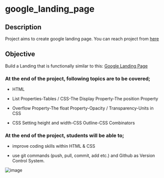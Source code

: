 # google_landing_page

## Description
Project aims to create google landing page. You can reach project from [here](https://esadakman.github.io/google_landing_page/)

## Objective

Build a Landing that is functionally similar to this: [Google Landing Page](https://aaron-clarusway.github.io/google-landing--page/)

### At the end of the project, following topics are to be covered;

- HTML 

- List Properties-Tables / CSS-The Display Property-The position Property

- Overflow Property-The float Property-Opacity / Transparency-Units in CSS

- CSS Setting height and width-CSS Outline-CSS Combinators


### At the end of the project, students will be able to;

- improve coding skills within HTML & CSS

- use git commands (push, pull, commit, add etc.) and Github as Version Control System.


![image](https://user-images.githubusercontent.com/98649983/168889827-b5ba0803-acf9-44e4-9781-88ff6efac9a4.png)

